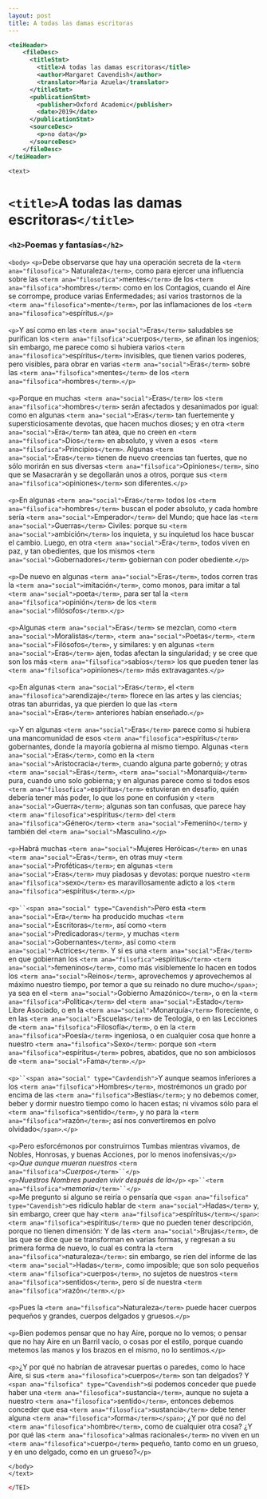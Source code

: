 ```yaml
---
layout: post
title: A todas las damas escritoras
---
```

```xml
<teiHeader>
    <fileDesc>
      <titleStmt>
        <title>A todas las damas escritoras</title>
        <author>Margaret Cavendish</author>
        <translator>Maria Azuela</translator>
      </titleStmt>
      <publicationStmt>
        <publisher>Oxford Academic</publisher>
        <date>2019</date>
      </publicationStmt>
      <sourceDesc>
        <p>no data</p>
      </sourceDesc>
    </fileDesc>
</teiHeader>
```
`<text>`
# `<title>`A todas las damas escritoras`</title>`
### `<h2>`Poemas y fantasías`</h2>`
  `<body>`
    `<p>`Debe observarse que hay una operación secreta de la `<term ana="filosofica">` Naturaleza`</term>`, como para ejercer una influencia sobre las `<term ana="filosofica">`mentes`</term>` de los `<term ana="filsofica">`hombres`</term>`: como en los Contagios, cuando el Aire se corrompe, produce varias Enfermedades; así varios trastornos de la `<term ana="filosofica">`mente`</term>`, por las inflamaciones de los `<term ana="filosofica">`espíritus</term>.`</p>`
    <br><br>
    `<p>`Y así como en las `<term ana="social">`Eras`</term>` saludables se purifican los `<term ana="filsofica">`cuerpos`</term>`, se afinan los ingenios; sin embargo, me parece como si hubiera varios `<term ana="filosofica">`espíritus`</term>` invisibles, que tienen varios poderes, pero visibles, para obrar en varias `<term ana="social">`Eras`</term>` sobre las `<term ana="filsofica">`mentes`</term>` de los `<term ana="filsofica">`hombres`</term>`.`</p>`
    <br><br>
    `<p>`Porque en muchas` <term ana="social">`Eras`</term>` los `<term ana="filsofica">`hombres`</term>` serán afectados y desanimados por igual: como en algunas `<term ana="social">`Eras`</term>` tan fuertemente y supersticiosamente devotas, que hacen muchos dioses; y en otra `<term ana="social">`Era`</term>` tan atea, que no creen en `<term ana="filsofica">`Dios`</term>` en absoluto, y viven a esos` <term ana="filsofica">`Principios`</term>`. Algunas `<term ana="social">`Eras`</term>` tienen de nuevo creencias tan fuertes, que no sólo morirán en sus diversas `<term ana="filsofica">`Opiniones`</term>`, sino que se Masacrarán y se degollarán unos a otros, porque sus `<term ana="filsofica">`opiniones`</term>` son diferentes.`</p>`
    <br><br>
    `<p>`En algunas `<term ana="social">`Eras`</term>` todos los `<term ana="filsofica">`hombres`</term>` buscan el poder absoluto, y cada hombre sería `<term ana="social">`Emperador`</term>` del Mundo; que hace las `<term ana="social">`Guerras`</term>` Civiles: porque su `<term ana="social">`ambición`</term>` los inquieta, y su inquietud los hace buscar el cambio. Luego, en otra `<term ana="social">`Era`</term>`, todos viven en paz, y tan obedientes, que los mismos `<term ana="social">`Gobernadores`</term>` gobiernan con poder obediente.`</p>`
    <br><br>
    `<p>`De nuevo en algunas `<term ana="social">`Eras`</term>`, todos corren tras la `<term ana="social">`imitación`</term>`, como monos, para imitar a tal `<term ana="social">`poeta`</term>`, para ser tal la `<term ana="filsofica">`opinión`</term>` de los `<term ana="social">`filósofos`</term>`.`</p>`
    <br><br>
    `<p>`Algunas `<term ana="social">`Eras`</term>` se mezclan, como `<term ana="social">`Moralistas`</term>`, `<term ana="social">`Poetas`</term>`, `<term ana="social">`Filósofos`</term>`, y similares: y en algunas `<term ana="social">`Eras`</term>` ajen, todas afectan la singularidad; y se cree que son los más `<term ana="filsofica">`sabios`</term`> los que pueden tener las `<term ana="filsofica">`opiniones`</term>` más extravagantes.`</p>`
    <br><br>
    `<p>`En algunas `<term ana="social">`Eras`</term>`, el `<term ana="filosofica">`arendizaje`</term>` florece en las artes y las ciencias; otras tan aburridas, ya que pierden lo que las `<term ana="social">`Eras`</term>` anteriores habían enseñado.`</p>`
    <br><br>
    `<p>`Y en algunas `<term ana="social">`Eras`</term>` parece como si hubiera una mancomunidad de esos `<term ana="filosofica">`espíritus`</term>` gobernantes, donde la mayoría gobierna al mismo tiempo. Algunas `<term ana="social">`Eras`</term>`, como en la `<term ana="social">`Aristocracia`</term>`, cuando alguna parte gobernó; y otras `<term ana="social">`Eras`</term>`, `<term ana="social">`Monarquía`</term>` pura, cuando uno solo gobierna; y en algunas parece como si todos esos `<term ana="filosofica">`espíritus`</term>` estuvieran en desafío, quién debería tener más poder, lo que los pone en confusión y `<term ana="social">`Guerra`</term>`; algunas son tan confusas, que parece hay `<term ana="filosofica">`espíritus`</term>` del `<term ana="filsofica">`Género`</term>` `<term ana="social">`Femenino`</term>` y también del `<term ana="social">`Masculino</term>.`</p>`
    <br><br>
    `<p>`Habrá muchas `<term ana="social">`Mujeres Heróicas`</term>` en unas `<term ana="social">`Eras`</term>`, en otras muy `<term ana="social">`Proféticas`</term>`; en algunas `<term ana="social">`Eras`</term>` muy piadosas y devotas: porque nuestro `<term ana="filsofica">`sexo`</term>` es maravillosamente adicto a los `<term ana="filsofica">`espíritus`</term>`.`</p>`
    <br><br>
    `<p>``<span ana="social" type="Cavendish">`Pero esta `<term ana="social">`Era`</term>` ha producido muchas `<term ana="social">`Escritoras`</term>`, así como `<term ana="social">`Predicadoras`</term>`, y muchas `<term ana="social">`Gobernantes`</term>`, así como `<term ana="social">`Actrices`</term>`. Y si es una `<term ana="social">`Era`</term>` en que gobiernan los `<term ana="filsofica">`espíritus`</term>` `<term ana="social">`femeninos`</term>`, como más visiblemente lo hacen en todos los `<term ana="social">`Reinos`</term>`, aprovechemos y aprovechemos al máximo nuestro tiempo, por temor a que su reinado no dure mucho`</span>`; ya sea en el `<term ana="social">`Gobierno Amazónico`</term>`, o en la `<term ana="filsofica">`Política`</term>` del `<term ana="social">`Estado`</term>` Libre Asociado, o en la `<term ana="social">`Monarquía`</term>` floreciente, o en las `<term ana="social">`Escuelas`</term>` de Teología, o en las Lecciones de `<term ana="filsofica">`Filosofía`</term>`, o en la `<term ana="filsofica">`Poesía`</term>` ingeniosa, o en cualquier cosa que honre a nuestro `<term ana="filsofica">`Sexo`</term>`: porque son `<term ana="filsofica">`espíritus`</term>` pobres, abatidos, que no son ambiciosos de `<term ana="social">`Fama`</term>`.`</p>`
    <br><br>
    `<p>``<span ana="social" type="Cavdendish">`Y aunque seamos inferiores a los `<term ana="filsofica">`Hombres`</term>`, mostrémonos un grado por encima de las `<term ana="filsofica">`Bestias`</term>`; y no debemos comer, beber y dormir nuestro tiempo como lo hacen estas; ni vivamos sólo para el `<term ana="filsofica">`sentido`</term>`, y no para la `<term ana="filsofica">`razón`</term>`; así nos convertiremos en polvo olvidado`</span>`.`</p>`
    <br><br>
    `<p>`Pero esforcémonos por construirnos Tumbas mientras vivamos, de Nobles, Honrosas, y buenas Acciones, por lo menos inofensivas;`</p>`<br>
    `<p>`*Que aunque mueran nuestros* `<term ana="filsofica">`*Cuerpos*`</term>``</p>`<br>
    `<p>`*Nuestros Nombres pueden vivir después de la*`</p>`
    `<p>``<term ana="filsofica">`*memoria*`</term>``</p>`
    <br>
    `<p>`Me pregunto si alguno se reiría o pensaría que `<span ana="filsofica" type="Cavendish">`es ridículo hablar de `<term ana="social">`Hadas`</term>` y, sin embargo, creer que hay `<term ana="filsofica">`espíritus`</term></span>`: `<term ana="filsofica">`espíritus`</term>` que no pueden tener descripción, porque no tienen dimensión: Y de las `<term ana="social">`Brujas`</term>`, de las que se dice que se transforman en varias formas, y regresan a su primera forma de nuevo, lo cual es contra la `<term ana="filsofica">`naturaleza`</term>`: sin embargo, se ríen del informe de las `<term ana="social">`Hadas`</term>`, como imposible; que son solo pequeños `<term ana="filsofica">`cuerpos`</term>`, no sujetos de nuestros `<term ana="filsofica">`sentidos`</term>`, pero sí de nuestra `<term ana="filsofica">`razó`n</term>`.`</p>`
    <br><br>
    `<p>`Pues la `<term ana="filsofica">`Naturaleza`</term>` puede hacer cuerpos pequeños y grandes, cuerpos delgados y gruesos.`</p>`
    <br><br>
    `<p>`Bien podemos pensar que no hay Aire, porque no lo vemos; o pensar que no hay Aire en un Barril vacío, o cosas por el estilo, porque cuando metemos las manos y los brazos en el mismo, no lo sentimos.`</p>`
    <br><br>
    `<p>`¿Y por qué no habrían de atravesar puertas o paredes, como lo hace Aire, si sus `<term ana="filosofica">`cuerpos`</term>` son tan delgados? Y `<span ana="filsofica" type="Cavendish">`si podemos conceder que puede haber una `<term ana="filosofica">`sustancia`</term>`, aunque no sujeta a nuestro `<term ana="filosofica">`sentido`</term>`, entonces debemos conceder que esa `<term ana="filosofica">`sustancia`</term>` debe tener alguna `<term ana="filosofica">`forma`</term></span>`; ¿Y por qué no del `<term ana="filosofica">`hombre`</term>`, como de cualquier otra cosa? ¿Y por qué las `<term ana="filosofica">`almas racionales`</term>` no viven en un `<term ana="filosofica">`cuerpo`</term>` pequeño, tanto como en un grueso, y en uno delgado, como en un grueso?`</p>`

  `</body>`<br>
`</text>`<br>
```xml
</TEI>
```
